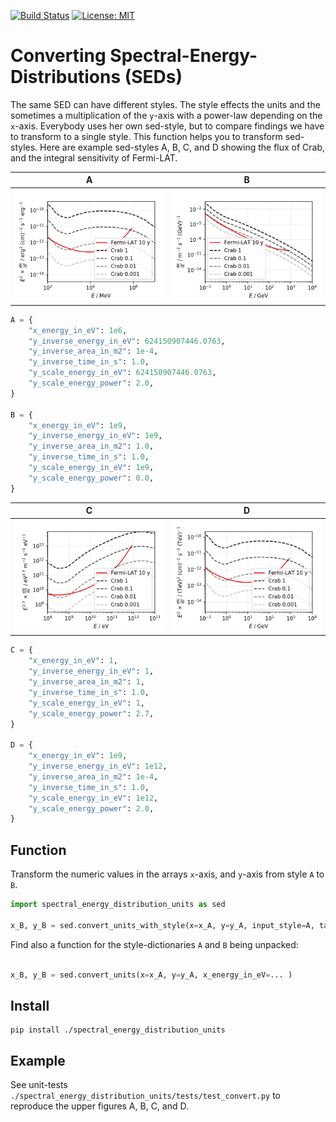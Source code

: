 [![Build Status](https://travis-ci.org/cherenkov-plenoscope/spectral_energy_distribution_units.svg?branch=master)](https://travis-ci.org/cherenkov-plenoscope/spectral_energy_distribution_units)
[![License: MIT](https://img.shields.io/badge/License-MIT-yellow.svg)](https://opensource.org/licenses/MIT)

# Converting Spectral-Energy-Distributions (SEDs)

The same SED can have different styles.
The style effects the units and the sometimes a multiplication of the ```y```-axis with a power-law depending on the ```x```-axis.
Everybody uses her own sed-style, but to compare findings we have to transform to a single style. This function helps you to transform sed-styles.
Here are example sed-styles A, B, C, and D showing the flux of Crab, and the integral sensitivity of Fermi-LAT.

| A | B |
| - | - |
| <img src="readme/sed_fermi_style.jpg" width="360"> | <img src="readme/sed_my_style.jpg" width="360"> |

```python
A = {
    "x_energy_in_eV": 1e6,
    "y_inverse_energy_in_eV": 624150907446.0763,
    "y_inverse_area_in_m2": 1e-4,
    "y_inverse_time_in_s": 1.0,
    "y_scale_energy_in_eV": 624150907446.0763,
    "y_scale_energy_power": 2.0,
}

B = {
    "x_energy_in_eV": 1e9,
    "y_inverse_energy_in_eV": 1e9,
    "y_inverse_area_in_m2": 1.0,
    "y_inverse_time_in_s": 1.0,
    "y_scale_energy_in_eV": 1e9,
    "y_scale_energy_power": 0.0,
}
```

| C | D |
| - | - |
| <img src="readme/sed_cosmic_ray_style.jpg" width="360"> | <img src="readme/sed_crab_style.jpg" width="360"> |

```python
C = {
    "x_energy_in_eV": 1,
    "y_inverse_energy_in_eV": 1,
    "y_inverse_area_in_m2": 1,
    "y_inverse_time_in_s": 1.0,
    "y_scale_energy_in_eV": 1,
    "y_scale_energy_power": 2.7,
}

D = {
    "x_energy_in_eV": 1e9,
    "y_inverse_energy_in_eV": 1e12,
    "y_inverse_area_in_m2": 1e-4,
    "y_inverse_time_in_s": 1.0,
    "y_scale_energy_in_eV": 1e12,
    "y_scale_energy_power": 2.0,
}
```
## Function
Transform the numeric values in the arrays ```x```-axis, and ```y```-axis from style ```A``` to ```B```.

```python
import spectral_energy_distribution_units as sed

x_B, y_B = sed.convert_units_with_style(x=x_A, y=y_A, input_style=A, target_style=B)
```

Find also a function for the style-dictionaries ```A``` and ```B``` being unpacked:
```python

x_B, y_B = sed.convert_units(x=x_A, y=y_A, x_energy_in_eV=... )
```

## Install
```
pip install ./spectral_energy_distribution_units
```

## Example
See unit-tests
```./spectral_energy_distribution_units/tests/test_convert.py```
to reproduce the upper figures A, B, C, and D.

